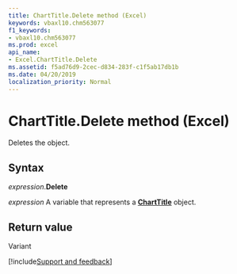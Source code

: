 ```yaml
---
title: ChartTitle.Delete method (Excel)
keywords: vbaxl10.chm563077
f1_keywords:
- vbaxl10.chm563077
ms.prod: excel
api_name:
- Excel.ChartTitle.Delete
ms.assetid: f5ad76d9-2cec-d834-283f-c1f5ab17db1b
ms.date: 04/20/2019
localization_priority: Normal
---
```



# ChartTitle.Delete method (Excel)

Deletes the object.


## Syntax

_expression_.**Delete**

_expression_ A variable that represents a **[ChartTitle](Excel.ChartTitle(object).md)** object.


## Return value

Variant




[!include[Support and feedback](~/includes/feedback-boilerplate.md)]